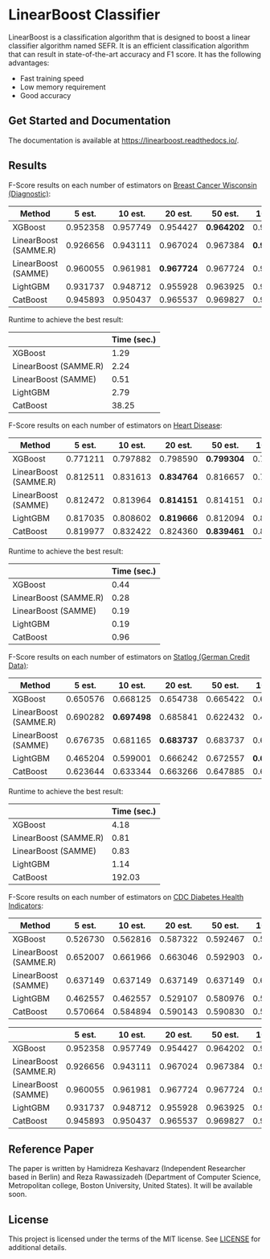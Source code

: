 
LinearBoost Classifier
=======================

LinearBoost is a classification algorithm that is designed to boost a linear classifier algorithm named SEFR. It is an efficient classification algorithm that can result in state-of-the-art accuracy and F1 score. It has the following advantages:

- Fast training speed
- Low memory requirement
- Good accuracy


Get Started and Documentation
-----------------------------

The documentation is available at https://linearboost.readthedocs.io/.

Results
-------

F-Score results on each number of estimators on [Breast Cancer Wisconsin (Diagnostic)](https://archive.ics.uci.edu/dataset/17/breast+cancer+wisconsin+diagnostic):

| Method         |   5 est.   |  10 est.   |  20 est.   |  50 est.   | 100 est.   | 200 est.   | 500 est.   | 1000 est.  |
|----------------|------------|------------|------------|------------|------------|------------|------------|------------|
| XGBoost        | 0.952358   | 0.957749   | 0.954427   | **0.964202**   | 0.964008   | 0.964246   | 0.964246   | 0.964246   |
| LinearBoost (SAMME.R) | 0.926656   | 0.943111   | 0.967024   | 0.967384   | **0.974757**   | 0.962691   | 0.954958   | 0.937239   |
| LinearBoost (SAMME) | 0.960055   | 0.961981   | **0.967724**   | 0.967724   | 0.967724   | 0.967724   | 0.967724   | 0.967724   |
| LightGBM       | 0.931737   | 0.948712   | 0.955928   | 0.963925   | 0.959527   | 0.967475   | **0.971148**   | 0.971148   |
| CatBoost       | 0.945893   | 0.950437   | 0.965537   | 0.969827   | 0.965278   | 0.965639   | **0.971439**   | 0.969537   |

Runtime to achieve the best result:

|                | Time (sec.)|
|----------------|------------|
| XGBoost        | 1.29   |
| LinearBoost (SAMME.R) | 2.24   |
| LinearBoost (SAMME) | 0.51   |
| LightGBM       | 2.79   |
| CatBoost       | 38.25   |

F-Score results on each number of estimators on [Heart Disease](https://archive.ics.uci.edu/dataset/45/heart+disease):

| Method         |   5 est.   |  10 est.   |  20 est.   |  50 est.   | 100 est.   | 200 est.   | 500 est.   | 1000 est.  |
|----------------|------------|------------|------------|------------|------------|------------|------------|------------|
| XGBoost        | 0.771211   | 0.797882   | 0.798590   | **0.799304**   | 0.792604   | 0.792818   | 0.785654   | 0.785643   |
| LinearBoost (SAMME.R) | 0.812511   | 0.831613   | **0.834764**   | 0.816657   | 0.793616   | 0.730861   | 0.516908   | 0.365107   |
| LinearBoost (SAMME) | 0.812472   | 0.813964   | **0.814151**   | 0.814151   | 0.814151   | 0.814151   | 0.814151   | 0.814151   |
| LightGBM       | 0.817035   | 0.808602   | **0.819666**   | 0.812094   | 0.812254   | 0.805578   | 0.795899   | 0.785490   |
| CatBoost       | 0.819977   | 0.832422   | 0.824360   | **0.839461**   | 0.839286   | 0.813326   | 0.825896   | 0.829023   |


Runtime to achieve the best result:

|                | Time (sec.)|
|----------------|------------|
| XGBoost        | 0.44   |
| LinearBoost (SAMME.R) | 0.28   |
| LinearBoost (SAMME) | 0.19   |
| LightGBM       | 0.19   |
| CatBoost       | 0.96   |

F-Score results on each number of estimators on [Statlog (German Credit Data)](https://archive.ics.uci.edu/dataset/144/statlog+german+credit+data):

| Method         |   5 est.   |  10 est.   |  20 est.   |  50 est.   | 100 est.   | 200 est.   | 500 est.   | 1000 est.  |
|----------------|------------|------------|------------|------------|------------|------------|------------|------------|
| XGBoost      | 0.650576   | 0.668125   | 0.654738   | 0.665422   | 0.673953   | 0.675264   | **0.685577**   | 0.679165   |
| LinearBoost (SAMME.R)      | 0.690282   | **0.697498**   | 0.685841   | 0.622432   | 0.461522   | 0.411345   | 0.411345   | 0.411345   |
| LinearBoost (SAMME)      | 0.676735   | 0.681165   | **0.683737**   | 0.683737   | 0.683737   | 0.683737   | 0.683737   | 0.683737   |
| LightGBM      | 0.465204   | 0.599001   | 0.666242   | 0.672557   | **0.675394**   | 0.672356   | 0.652203   | 0.637698   |
| CatBoost      | 0.623644   | 0.633344   | 0.663266   | 0.647885   | 0.669377   | 0.660652   | 0.657485   | **0.671585**   |

Runtime to achieve the best result:

|                | Time (sec.)|
|----------------|------------|
| XGBoost        | 4.18   |
| LinearBoost (SAMME.R) | 0.81   |
| LinearBoost (SAMME) | 0.83   |
| LightGBM       | 1.14   |
| CatBoost       | 192.03   |

F-Score results on each number of estimators on [CDC Diabetes Health Indicators](https://archive.ics.uci.edu/dataset/891/cdc+diabetes+health+indicators):


| Method         |   5 est.   |  10 est.   |  20 est.   |  50 est.   | 100 est.   | 200 est.   | 500 est.   | 1000 est.  |
|----------------|------------|------------|------------|------------|------------|------------|------------|------------|
| XGBoost      | 0.526730   | 0.562816   | 0.587322   | 0.592467   | 0.593964   | 0.594074   | 0.598566   | 0.603016   |
| LinearBoost (SAMME.R)      | 0.652007   | 0.661966   | 0.663046   | 0.592903   | 0.469198   | 0.462557   | 0.462557   | 0.462557   |
| LinearBoost (SAMME)      | 0.637149   | 0.637149   | 0.637149   | 0.637149   | 0.637149   | 0.637149   | 0.637149   | 0.637149   |
| LightGBM      | 0.462557   | 0.462557   | 0.529107   | 0.580976   | 0.588251   | 0.590069   | 0.591296   | 0.591785   |
| CatBoost      | 0.570664   | 0.584894   | 0.590143   | 0.590830   | 0.592464   | 0.593707   | 0.592682   | 0.592633   |



|                |   5 est.   |  10 est.   |  20 est.   |  50 est.   | 100 est.   | 200 est.   | 500 est.   | 1000 est.  |
|----------------|------------|------------|------------|------------|------------|------------|------------|------------|
| XGBoost        | 0.952358   | 0.957749   | 0.954427   | 0.964202   | 0.964008   | 0.964246   | 0.964246   | 0.964246   |
| LinearBoost (SAMME.R) | 0.926656   | 0.943111   | 0.967024   | 0.967384   | 0.974757   | 0.962691   | 0.954958   | 0.937239   |
| LinearBoost (SAMME) | 0.960055   | 0.961981   | 0.967724   | 0.967724   | 0.967724   | 0.967724   | 0.967724   | 0.967724   |
| LightGBM       | 0.931737   | 0.948712   | 0.955928   | 0.963925   | 0.959527   | 0.967475   | 0.971148   | 0.971148   |
| CatBoost       | 0.945893   | 0.950437   | 0.965537   | 0.969827   | 0.965278   | 0.965639   | 0.971439   | 0.969537   |


Reference Paper
-----------------------------
The paper is written by Hamidreza Keshavarz (Independent Researcher based in Berlin) and Reza Rawassizadeh (Department of Computer Science, Metropolitan college, Boston University, United States). It will be available soon.

License
-------

This project is licensed under the terms of the MIT license. See [LICENSE](https://github.com/microsoft/LightGBM/blob/master/LICENSE) for additional details.
